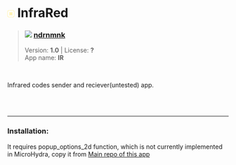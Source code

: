 <!---
This file is generated from the "details.yml" file. (Any changes here will be overwritten)
--->
# <img src="../../images\default_icon.png" width="16"> InfraRed
> ### <img src="https://github.com/ndrnmnk.png?size=26" width="13"> **[ndrnmnk](https://github.com/ndrnmnk)**  
> Version: **1.0** | License: **?**  
> App name: **IR**
<br/>

Infrared codes sender and reciever(untested) app.


<br/><br/>

-----
### Installation:
It requires popup_options_2d function, which is not currently implemented in MicroHydra, copy it from [Main repo of this app](https://github.com/ndrnmnk/mh_infrared) 


